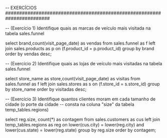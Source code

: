 -- EXERCÍCIOS ########################################################################

-- (Exercício 1) Identifique quais as marcas de veículo mais visitada na tabela sales.funnel

select brand,count(visit_page_date) as vendas
from sales.funnel as f
left join sales.products as p on (f.product_id = p.product_id)
group by brand
order by vendas desc;

-- (Exercício 2) Identifique quais as lojas de veículo mais visitadas na tabela sales.funnel

select store_name as store,count(visit_page_date) as visitas
from sales.funnel as f
left join sales.stores as s on (f.store_id  = s.store_id)
group by store_name
order by visitadas desc;

-- (Exercício 3) Identifique quantos clientes moram em cada tamanho de cidade (o porte da cidade
-- consta na coluna "size" da tabela temp_tables.regions)

select
	reg.size,
	count(*) as contagem
from sales.customers as cus
left join temp_tables.regions as reg
	on lower(cus.city) = lower(reg.city)
	and lower(cus.state) = lower(reg.state)
group by reg.size
order by contagem;